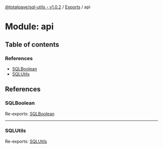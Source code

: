 [@totalpave/sql-utils - v1.0.2](../README.md) / [Exports](../modules.md) / api

# Module: api

## Table of contents

### References

- [SQLBoolean](api.md#sqlboolean)
- [SQLUtils](api.md#sqlutils)

## References

### SQLBoolean

Re-exports: [SQLBoolean](SQLBoolean.md#sqlboolean)

___

### SQLUtils

Re-exports: [SQLUtils](../classes/SQLUtils.SQLUtils-1.md)
